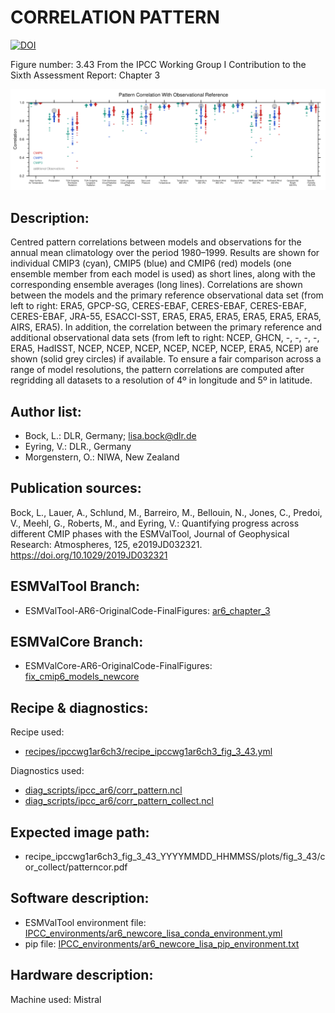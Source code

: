 CORRELATION PATTERN
==========================
[![DOI](https://zenodo.org/badge/DOI/10.5281/zenodo.6656917.svg)](https://doi.org/10.5281/zenodo.6656917)

Figure number: 3.43
From the IPCC Working Group I Contribution to the Sixth Assessment Report: Chapter 3

![Figure 3.43](ar6_wg1_chap3_figure3_43_corr_pattern.png?raw=true)


Description:
------------
Centred pattern correlations between models and observations for the annual mean 
climatology over the period 1980–1999. Results are shown for individual CMIP3 
(cyan), CMIP5 (blue) and CMIP6 (red) models (one ensemble member from each model
is used) as short lines, along with the corresponding ensemble averages (long 
lines). Correlations are shown between the models and the primary reference 
observational data set (from left to right: ERA5, GPCP-SG, CERES-EBAF, 
CERES-EBAF, CERES-EBAF, CERES-EBAF, JRA-55, ESACCI-SST, ERA5, ERA5, ERA5, ERA5, 
ERA5, ERA5, AIRS, ERA5). In addition, the correlation between the primary 
reference and additional observational data sets (from left to right: NCEP, GHCN, 
-, -, -, -, ERA5, HadISST, NCEP, NCEP, NCEP, NCEP, NCEP, NCEP, ERA5, NCEP) are 
shown (solid grey circles) if available. To ensure a fair comparison across a 
range of model resolutions, the pattern correlations are computed after 
regridding all datasets to a resolution of 4º in longitude and 5º in latitude. 


Author list:
------------
- Bock, L.: DLR, Germany; lisa.bock@dlr.de
- Eyring, V.: DLR., Germany
- Morgenstern, O.: NIWA, New Zealand


Publication sources:
--------------------
Bock, L., Lauer, A., Schlund, M., Barreiro, M., Bellouin, N., Jones, C., Predoi, V., Meehl, G., Roberts, M., and Eyring, V.: Quantifying progress across different CMIP phases with the ESMValTool, Journal of Geophysical Research: Atmospheres, 125, e2019JD032321. https://doi.org/10.1029/2019JD032321


ESMValTool Branch:
------------------
- ESMValTool-AR6-OriginalCode-FinalFigures: [ar6_chapter_3](https://github.com/ipcc-wgi/ESMValTool-AR6-OriginalCode-FinalFigures/tree/ar6_chapter_3)


ESMValCore Branch:
------------------
- ESMValCore-AR6-OriginalCode-FinalFigures: [fix_cmip6_models_newcore](https://github.com/ipcc-wgi/ESMValCore-AR6-OriginalCode-FinalFigures/tree/fix_cmip6_models_newcore)


Recipe & diagnostics:
---------------------
Recipe used: 
- [recipes/ipccwg1ar6ch3/recipe_ipccwg1ar6ch3_fig_3_43.yml](https://github.com/ipcc-wgi/ESMValTool-AR6-OriginalCode-FinalFigures/blob/ar6_chapter_3/esmvaltool/recipes/ipccwg1ar6ch3/recipe_ipccwg1ar6ch3_fig_3_43.yml)

Diagnostics used: 
- [diag_scripts/ipcc_ar6/corr_pattern.ncl](https://github.com/ipcc-wgi/ESMValTool-AR6-OriginalCode-FinalFigures/blob/ar6_chapter_3/esmvaltool/diag_scripts/ipcc_ar6/corr_pattern.ncl)
- [diag_scripts/ipcc_ar6/corr_pattern_collect.ncl](https://github.com/ipcc-wgi/ESMValTool-AR6-OriginalCode-FinalFigures/blob/ar6_chapter_3/esmvaltool/diag_scripts/ipcc_ar6/corr_pattern_collect.ncl)


Expected image path:
--------------------
- recipe_ipccwg1ar6ch3_fig_3_43_YYYYMMDD_HHMMSS/plots/fig_3_43/cor_collect/patterncor.pdf


Software description:
---------------------
- ESMValTool environment file: [IPCC_environments/ar6_newcore_lisa_conda_environment.yml](https://github.com/ipcc-wgi/ESMValTool-AR6-OriginalCode-FinalFigures/blob/main/IPCC_environments/ar6_newcore_lisa_conda_environment.yml)
- pip file: [IPCC_environments/ar6_newcore_lisa_pip_environment.txt](https://github.com/ipcc-wgi/ESMValTool-AR6-OriginalCode-FinalFigures/blob/main/IPCC_environments/ar6_newcore_lisa_pip_environment.txt)


Hardware description:
---------------------
Machine used: Mistral
